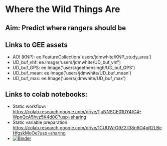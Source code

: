 # Where the Wild Things Are

## Aim: Predict where rangers should be

## Links to GEE assets
* AOI (KNP): ee.FeatureCollection('users/jdmwhite/KNP_study_area')
* UD_buf_vhf: ee.Image('users/jdmwhite/UD_buf_vhf')
* UD_buf_GPS: ee.Image('users/geethensingh/UD_buf_GPS')
* UD_buf_mean: ee.Image('users/jdmwhite/UD_buf_mean')
* UD_buf_max: ee.Image('users/jdmwhite/UD_buf_max')

## Links to colab notebooks:

* Static workflow: https://colab.research.google.com/drive/1juNNSGE01DY4fC4-WpnQcA5hvz5K4d0C?usp=sharing
* Static variable preparation: https://colab.research.google.com/drive/1CUUWrG9Z2ll38n6O4pR2LBeHfgskMoOe?usp=sharing
* [![Binder](https://mybinder.org/badge_logo.svg)](https://mybinder.org/v2/gh/Geethen/where_the_wild_things_are.git/HEAD)
